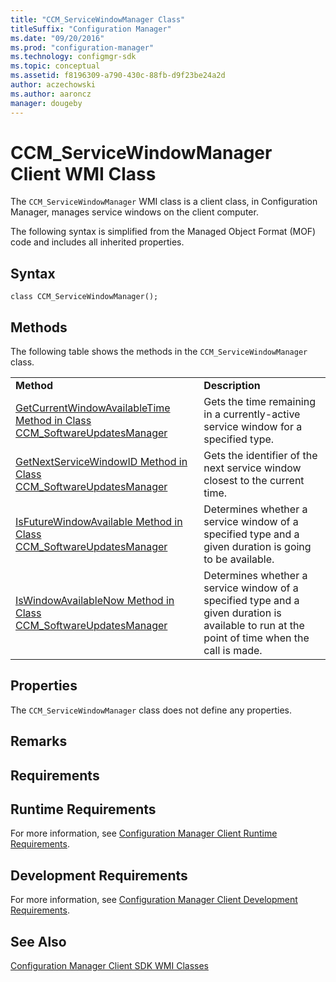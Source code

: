 ```yaml
---
title: "CCM_ServiceWindowManager Class"
titleSuffix: "Configuration Manager"
ms.date: "09/20/2016"
ms.prod: "configuration-manager"
ms.technology: configmgr-sdk
ms.topic: conceptual
ms.assetid: f8196309-a790-430c-88fb-d9f23be24a2d
author: aczechowski
ms.author: aaroncz
manager: dougeby
---
```

# CCM_ServiceWindowManager Client WMI Class
The `CCM_ServiceWindowManager` WMI class is a client class, in Configuration Manager, manages service windows on the client computer.  

 The following syntax is simplified from the Managed Object Format (MOF) code and includes all inherited properties.  

## Syntax  

```  
class CCM_ServiceWindowManager();  
```  

## Methods  
 The following table shows the methods in the `CCM_ServiceWindowManager` class.  

|||  
|-|-|  
|**Method**|**Description**|  
|[GetCurrentWindowAvailableTime Method in Class CCM_SoftwareUpdatesManager](../../../../../develop/reference/core/clients/sdk/getcurrentwindowavailabletime-method-in-class-ccm_servicewindowmanager.md)|Gets the time remaining in a currently-active service window for a specified type.|  
|[GetNextServiceWindowID Method in Class CCM_SoftwareUpdatesManager](../../../../../develop/reference/core/clients/sdk/getnextservicewindowid-method-in-class-ccm_servicewindowmanager.md)|Gets the identifier of the next service window closest to the current time.|  
|[IsFutureWindowAvailable Method in Class CCM_SoftwareUpdatesManager](../../../../../develop/reference/core/clients/sdk/isfuturewindowavailable-method-in-class-ccm_servicewindowmanager.md)|Determines whether a service window of a specified type and a given duration is going to be available.|  
|[IsWindowAvailableNow Method in Class CCM_SoftwareUpdatesManager](../../../../../develop/reference/core/clients/sdk/iswindowavailablenow-method-in-class-ccm_servicewindowmanager.md)|Determines whether a service window of a specified type and a given duration is available to run at the point of time when the call is made.|  

## Properties  
 The `CCM_ServiceWindowManager` class does not define any properties.  

## Remarks  

## Requirements  

## Runtime Requirements  
 For more information, see [Configuration Manager Client Runtime Requirements](../../../../../develop/core/reqs/client-runtime-requirements.md).  

## Development Requirements  
 For more information, see [Configuration Manager Client Development Requirements](../../../../../develop/core/reqs/client-development-requirements.md).  

## See Also  
 [Configuration Manager Client SDK WMI Classes](../../../../../develop/reference/core/clients/sdk/client-sdk-wmi-classes.md)
